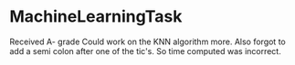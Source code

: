 # MachineLearningTask

Received A- grade
Could work on the KNN algorithm more. Also forgot to add a semi colon after one of the tic's. So time computed was incorrect.
